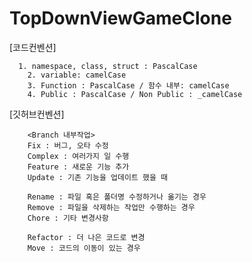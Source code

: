 # TopDownViewGameClone

[코드컨벤션]

      1. namespace, class, struct : PascalCase
    	2. variable: camelCase
    	3. Function : PascalCase / 함수 내부: camelCase
    	4. Public : PascalCase / Non Public : _camelCase

[깃허브컨벤션]

        <Branch 내부작업>
        Fix : 버그, 오타 수정
        Complex : 여러가지 일 수행
        Feature : 새로운 기능 추가
        Update : 기존 기능을 업데이트 했을 때
      
        Rename : 파일 혹은 폴더명 수정하거나 옮기는 경우
        Remove : 파일을 삭제하는 작업만 수행하는 경우
        Chore : 기타 변경사항
      
        Refactor : 더 나은 코드로 변경
        Move : 코드의 이동이 있는 경우
